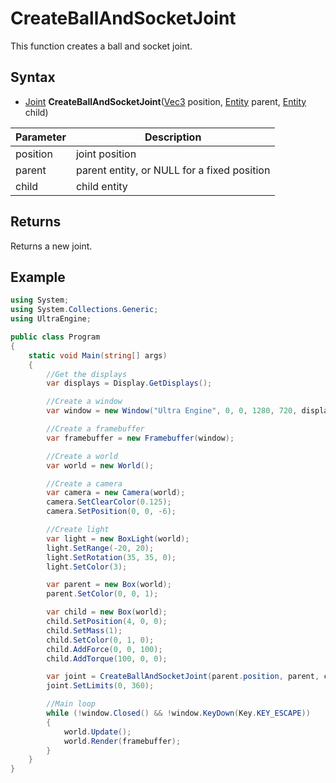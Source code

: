 # CreateBallAndSocketJoint

This function creates a ball and socket joint.

## Syntax

- [Joint](Joint.md) **CreateBallAndSocketJoint**([Vec3](Vec3.md) position, [Entity](Entity.md) parent, [Entity](Entity.md) child)

| Parameter | Description |
|---|---|
| position | joint position |
| parent | parent entity, or NULL for a fixed position |
| child | child entity |

## Returns

Returns a new joint.

## Example

```c#
using System;
using System.Collections.Generic;
using UltraEngine;

public class Program
{
    static void Main(string[] args)
    {
        //Get the displays
        var displays = Display.GetDisplays();

        //Create a window
        var window = new Window("Ultra Engine", 0, 0, 1280, 720, displays[0], WindowFlags.WINDOW_CENTER | WindowFlags.WINDOW_TITLEBAR);

        //Create a framebuffer
        var framebuffer = new Framebuffer(window);

        //Create a world
        var world = new World();

        //Create a camera
        var camera = new Camera(world);
        camera.SetClearColor(0.125);
        camera.SetPosition(0, 0, -6);

        //Create light
        var light = new BoxLight(world);
        light.SetRange(-20, 20);
        light.SetRotation(35, 35, 0);
        light.SetColor(3);

        var parent = new Box(world);
        parent.SetColor(0, 0, 1);

        var child = new Box(world);
        child.SetPosition(4, 0, 0);
        child.SetMass(1);
        child.SetColor(0, 1, 0);
        child.AddForce(0, 0, 100);
        child.AddTorque(100, 0, 0);

        var joint = CreateBallAndSocketJoint(parent.position, parent, child);
        joint.SetLimits(0, 360);

        //Main loop
        while (!window.Closed() && !window.KeyDown(Key.KEY_ESCAPE))
        {
            world.Update();
            world.Render(framebuffer);
        }
    }
}
```
